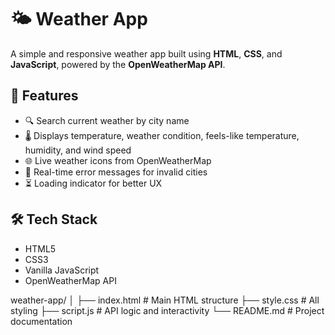 # 🌤️ Weather App

A simple and responsive weather app built using **HTML**, **CSS**, and **JavaScript**, powered by the **OpenWeatherMap API**.

## 🚀 Features

- 🔍 Search current weather by city name
- 🌡️ Displays temperature, weather condition, feels-like temperature, humidity, and wind speed
- 🌐 Live weather icons from OpenWeatherMap
- 💬 Real-time error messages for invalid cities
- ⏳ Loading indicator for better UX


## 🛠️ Tech Stack

- HTML5
- CSS3
- Vanilla JavaScript
- OpenWeatherMap API

weather-app/
│
├── index.html         # Main HTML structure
├── style.css          # All styling
├── script.js          # API logic and interactivity
└── README.md          # Project documentation
